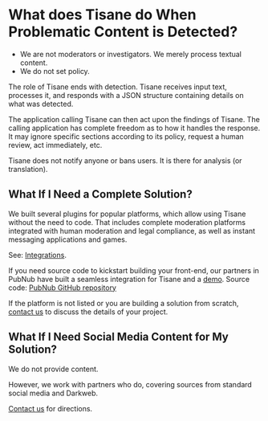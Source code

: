 # What does Tisane do When Problematic Content is Detected?

- We are not moderators or investigators. We merely process textual content.
- We do not set policy. 

The role of Tisane ends with detection. Tisane receives input text, processes it, and responds with a JSON structure containing details on what was detected. 

The application calling Tisane can then act upon the findings of Tisane. The calling application has complete freedom as to how it handles the response. It may ignore specific sections according to its policy, request a human review, act immediately, etc. 

Tisane does not notify anyone or bans users. It is there for analysis (or translation).

## What If I Need a Complete Solution?

We built several plugins for popular platforms, which allow using Tisane without the need to code. That includes complete moderation platforms integrated with human moderation and legal compliance, as well as instant messaging applications and games.

See: [Integrations](https://tisane.ai/integrations).

If you need source code to kickstart building your front-end, our partners in PubNub have built a seamless integration for Tisane and a [demo](https://moderation-dashboard.pubnub.com/). Source code: [PubNub GitHub repository](https://github.com/pubnub/moderation-dashboard)

If the platform is not listed or you are building a solution from scratch, [contact us](https://tisane.ai/consulting) to discuss the details of your project. 

## What If I Need Social Media Content for My Solution?

We do not provide content.

However, we work with partners who do, covering sources from standard social media and Darkweb.

[Contact us](https://tisane.ai/contact-us) for directions. 